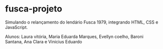 # fusca-projeto

Simulando o relançamento do lendário Fusca 1979, integrando HTML, CSS e JavaScript.

Alunos: Laura vitória, Maria Eduarda Marques, Evellyn coelho, Baroni Santana, Ana Clara e Vinicius Eduardo
